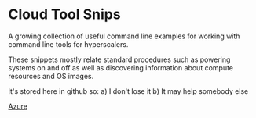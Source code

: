 # Cloud Tool Snips

A growing collection of useful command line examples for working with command line tools for hyperscalers.

These snippets mostly relate standard procedures such as powering systems on and off as well as discovering information about compute resources and OS images.

It's stored here in github so:
  a) I don't lose it
  b) It may help somebody else

[Azure](az.md)
